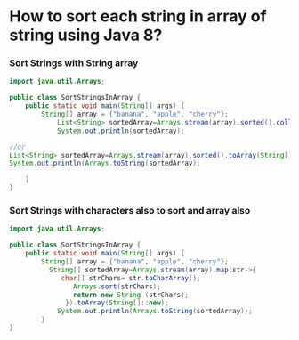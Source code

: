 # How to sort each string in array of string using Java 8?

### Sort Strings with String array
```java
import java.util.Arrays;

public class SortStringsInArray {
    public static void main(String[] args) {
        String[] array = {"banana", "apple", "cherry"};
            List<String> sortedArray=Arrays.stream(array).sorted().collect(Collectors.toList());
            System.out.println(sortedArray);

//or
List<String> sortedArray=Arrays.stream(array).sorted().toArray(String[]::new);
System.out.println(Arrays.toString(sortedArray);

    }
}
```

### Sort Strings with characters also to sort and array also

```java
import java.util.Arrays;

public class SortStringsInArray {
    public static void main(String[] args) {
        String[] array = {"banana", "apple", "cherry"};
          String[] sortedArray=Arrays.stream(array).map(str->{
             char[] strChars= str.toCharArray();
                Arrays.sort(strChars);
                return new String (strChars);
              }).toArray(String[]::new);
            System.out.println(Arrays.toString(sortedArray));
        }
}

```
